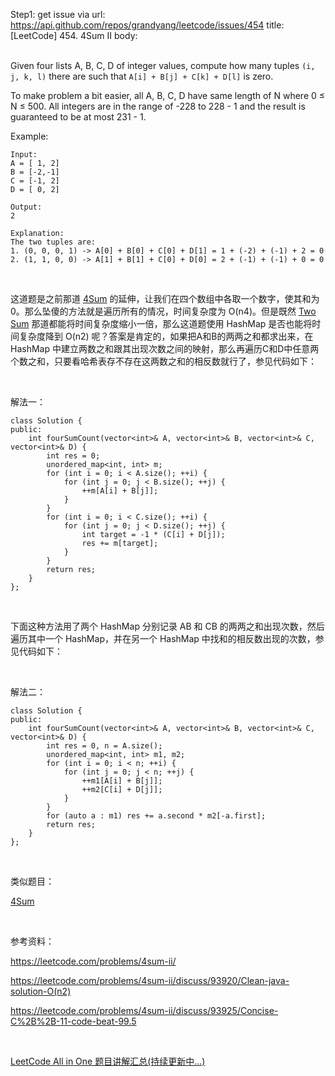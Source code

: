 Step1: get issue via url: https://api.github.com/repos/grandyang/leetcode/issues/454 
 title:[LeetCode] 454. 4Sum II 
 body:  
  

Given four lists A, B, C, D of integer values, compute how many tuples `(i, j, k, l)` there are such that `A[i] + B[j] + C[k] + D[l]` is zero.

To make problem a bit easier, all A, B, C, D have same length of N where 0 ≤ N ≤ 500. All integers are in the range of -228 to 228 - 1 and the result is guaranteed to be at most 231 - 1.

Example:
    
    
    Input:
    A = [ 1, 2]
    B = [-2,-1]
    C = [-1, 2]
    D = [ 0, 2]
    
    Output:
    2
    
    Explanation:
    The two tuples are:
    1. (0, 0, 0, 1) -> A[0] + B[0] + C[0] + D[1] = 1 + (-2) + (-1) + 2 = 0
    2. (1, 1, 0, 0) -> A[1] + B[1] + C[0] + D[0] = 2 + (-1) + (-1) + 0 = 0

 

这道题是之前那道 [4Sum](http://www.cnblogs.com/grandyang/p/4515925.html) 的延伸，让我们在四个数组中各取一个数字，使其和为0。那么坠傻的方法就是遍历所有的情况，时间复杂度为 O(n4)。但是既然 [Two Sum](http://www.cnblogs.com/grandyang/p/4130379.html) 那道都能将时间复杂度缩小一倍，那么这道题使用 HashMap 是否也能将时间复杂度降到 O(n2) 呢？答案是肯定的，如果把A和B的两两之和都求出来，在 HashMap 中建立两数之和跟其出现次数之间的映射，那么再遍历C和D中任意两个数之和，只要看哈希表存不存在这两数之和的相反数就行了，参见代码如下：

 

解法一：
    
    
    class Solution {
    public:
        int fourSumCount(vector<int>& A, vector<int>& B, vector<int>& C, vector<int>& D) {
            int res = 0;
            unordered_map<int, int> m;
            for (int i = 0; i < A.size(); ++i) {
                for (int j = 0; j < B.size(); ++j) {
                    ++m[A[i] + B[j]];
                }
            }
            for (int i = 0; i < C.size(); ++i) {
                for (int j = 0; j < D.size(); ++j) {
                    int target = -1 * (C[i] + D[j]);
                    res += m[target];
                }
            }
            return res;
        }
    };

 

下面这种方法用了两个 HashMap 分别记录 AB 和 CB 的两两之和出现次数，然后遍历其中一个 HashMap，并在另一个 HashMap 中找和的相反数出现的次数，参见代码如下：

 

解法二：
    
    
    class Solution {
    public:
        int fourSumCount(vector<int>& A, vector<int>& B, vector<int>& C, vector<int>& D) {
            int res = 0, n = A.size();
            unordered_map<int, int> m1, m2;
            for (int i = 0; i < n; ++i) {
                for (int j = 0; j < n; ++j) {
                    ++m1[A[i] + B[j]];
                    ++m2[C[i] + D[j]];
                }
            }
            for (auto a : m1) res += a.second * m2[-a.first];
            return res;
        }
    };

 

类似题目：

[4Sum](http://www.cnblogs.com/grandyang/p/4515925.html)

 

参考资料：

<https://leetcode.com/problems/4sum-ii/>

<https://leetcode.com/problems/4sum-ii/discuss/93920/Clean-java-solution-O(n2)>

<https://leetcode.com/problems/4sum-ii/discuss/93925/Concise-C%2B%2B-11-code-beat-99.5>

 

[LeetCode All in One 题目讲解汇总(持续更新中...)](http://www.cnblogs.com/grandyang/p/4606334.html)
